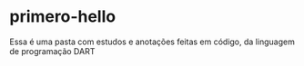 # primero-hello
Essa é uma pasta com estudos e anotações feitas em código, da linguagem de programação DART
